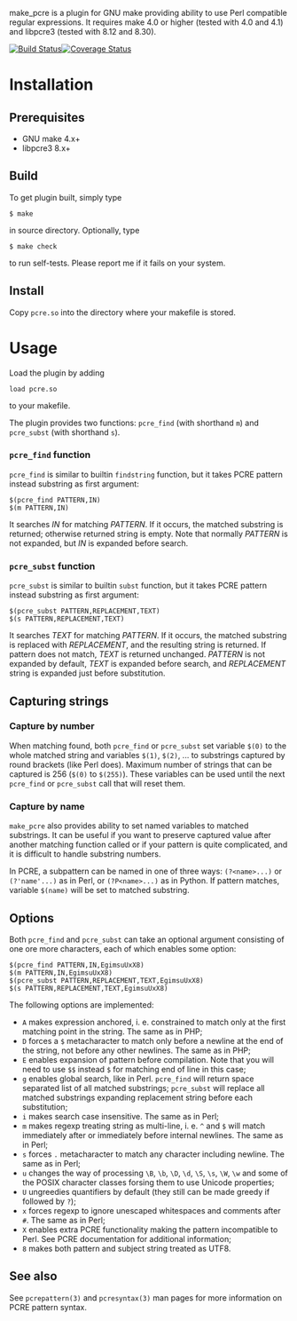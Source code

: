 make\_pcre is a plugin for GNU make providing ability to use Perl compatible
regular expressions. It requires make 4.0 or higher (tested with 4.0 and 4.1)
and libpcre3 (tested with 8.12 and 8.30).

[![Build Status](https://img.shields.io/travis/mikhirev/make_pcre.svg)](https://travis-ci.org/mikhirev/make\_pcre)[![Coverage Status](https://img.shields.io/coveralls/mikhirev/make_pcre.svg)](https://coveralls.io/r/mikhirev/make\_pcre?branch=master)

Installation
============

Prerequisites
-------------

- GNU make 4.x+
- libpcre3 8.x+

Build
-----

To get plugin built, simply type

    $ make

in source directory. Optionally, type

    $ make check

to run self-tests. Please report me if it fails on your system.

Install
-------

Copy `pcre.so` into the directory where your makefile is stored.

Usage
=====

Load the plugin by adding

    load pcre.so

to your makefile.

The plugin provides two functions: `pcre_find` (with shorthand `m`)
and `pcre_subst` (with shorthand `s`).

### `pcre_find` function ###

`pcre_find` is similar to builtin `findstring` function, but it takes PCRE
pattern instead substring as first argument:

    $(pcre_find PATTERN,IN)
    $(m PATTERN,IN)

It searches *IN* for matching *PATTERN*. If it occurs, the matched substring is
returned; otherwise returned string is empty. Note that normally *PATTERN* is
not expanded, but *IN* is expanded before search.

### `pcre_subst` function ###

`pcre_subst` is similar to builtin `subst` function, but it takes PCRE pattern
instead substring as first argument:

    $(pcre_subst PATTERN,REPLACEMENT,TEXT)
    $(s PATTERN,REPLACEMENT,TEXT)

It searches *TEXT* for matching *PATTERN*. If it occurs, the matched substring
is replaced with *REPLACEMENT*, and the resulting string is returned. If pattern
does not match, *TEXT* is returned unchanged. *PATTERN* is not expanded by default,
*TEXT* is expanded before search, and *REPLACEMENT* string is expanded just before
substitution.

Capturing strings
-----------------

### Capture by number ###

When matching found, both `pcre_find` or `pcre_subst` set variable `$(0)`
to the whole matched string and variables `$(1)`, `$(2)`, ... to substrings
captured by round brackets (like Perl does). Maximum number of strings that can
be captured is 256 (`$(0)` to `$(255)`). These variables can be used until
the next `pcre_find` or `pcre_subst` call that will reset them.

### Capture by name ###

`make_pcre` also provides ability to set named variables to matched substrings.
It can be useful if you want to preserve captured value after another matching
function called or if your pattern is quite complicated, and it is difficult
to handle substring numbers.

In PCRE, a subpattern can be named in one of three ways: `(?<name>...)`
or `(?'name'...)` as in Perl, or `(?P<name>...)` as in Python. If pattern
matches, variable `$(name)` will be set to matched substring.

Options
-------

Both `pcre_find` and `pcre_subst` can take an optional argument consisting
of one ore more characters, each of which enables some option:

    $(pcre_find PATTERN,IN,EgimsuUxX8)
    $(m PATTERN,IN,EgimsuUxX8)
    $(pcre_subst PATTERN,REPLACEMENT,TEXT,EgimsuUxX8)
    $(s PATTERN,REPLACEMENT,TEXT,EgimsuUxX8)

The following options are implemented:

- `A` makes expression anchored, i. e. constrained to match only at the first
   matching point in the string. The same as in PHP;
- `D` forces a `$` metacharacter to match only before a newline at the end
  of the string, not before any other newlines. The same as in PHP;
- `E` enables expansion of pattern before compilation. Note that you will need
  to use `$$` instead `$` for matching end of line in this case;
- `g` enables global search, like in Perl. `pcre_find` will return space
  separated list of all matched substrings; `pcre_subst` will replace all
  matched substrings expanding replacement string before each substitution;
- `i` makes search case insensitive. The same as in Perl;
- `m` makes regexp treating string as multi-line, i. e. `^` and `$` will match
  immediately after or immediately before internal newlines. The same
  as in Perl;
- `s` forces `.` metacharacter to match any character including newline.
  The same as in Perl;
- `u` changes the way of processing `\B`, `\b`, `\D`, `\d`, `\S`, `\s`, `\W`,
  `\w` and some of the POSIX character classes forsing them to use Unicode
  properties;
- `U` ungreedies quantifiers by default (they still can be made greedy
  if followed by `?`);
- `x` forces regexp to ignore unescaped whitespaces and comments after `#`.
  The same as in Perl;
- `X` enables extra PCRE functionality making the pattern incompatible to Perl.
  See PCRE documentation for additional information;
- `8` makes both pattern and subject string treated as UTF8.

See also
--------

See `pcrepattern(3)` and `pcresyntax(3)` man pages for more information
on PCRE pattern syntax.
